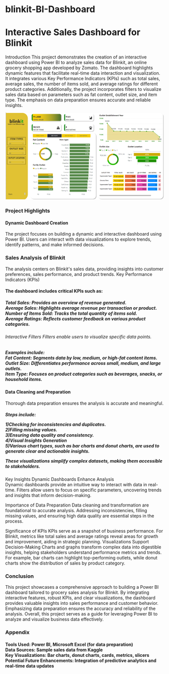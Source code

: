 # blinkit-BI-Dashboard

<h1>Interactive Sales Dashboard for Blinkit</h1>
Introduction
This project demonstrates the creation of an interactive dashboard using Power BI to analyze sales data for Blinkit, an online grocery shopping app developed by Zomato. 
The dashboard highlights dynamic features that facilitate real-time data interaction and visualization. 
It integrates various Key Performance Indicators (KPIs) such as total sales, average sales, the number of items sold, and average ratings for different product categories. 
Additionally, the project incorporates filters to visualize sales data based on parameters such as fat content, outlet size, and item type. 
The emphasis on data preparation ensures accurate and reliable insights.<br>


![image alt](https://github.com/RamVishvakarma/blinkit-BI-Dashboard/blob/46ab9bf28509db73eaebf61b4ee5440df7f1434a/Screenshot%202025-01-08%20153805.png)


<h3>Project Highlights</h3>
<h4>Dynamic Dashboard Creation</h4>
The project focuses on building a dynamic and interactive dashboard using Power BI. 
Users can interact with data visualizations to explore trends, identify patterns, and make informed decisions.

<h3>Sales Analysis of Blinkit</h3>
The analysis centers on Blinkit's sales data, providing insights into customer preferences, sales performance, and product trends.
Key Performance Indicators (KPIs)

<h4>The dashboard includes critical KPIs such as:</h4>

<h5>Total Sales: Provides an overview of revenue generated.<br>
Average Sales: Highlights average revenue per transaction or product.<br>
Number of Items Sold: Tracks the total quantity of items sold.<br>
Average Ratings: Reflects customer feedback on various product categories.</h5>


<h6>Interactive Filters
Filters enable users to visualize specific data points.</h6>

<h5>Examples include:<br>
Fat Content: Segments data by low, medium, or high-fat content items.<br>
Outlet Size: Differentiates performance across small, medium, and large outlets.<br>
Item Type: Focuses on product categories such as beverages, snacks, or household items.</h5>

<h4>Data Cleaning and Preparation</h4>


Thorough data preparation ensures the analysis is accurate and meaningful. 

<h5>Steps include:

1)Checking for inconsistencies and duplicates.<br>
2)Filling missing values.<br>
3)Ensuring data quality and consistency.<br>
4)Visual Insights Generation<br>
5)Various chart types, such as bar charts and donut charts, are used to generate clear and actionable insights.<br>

These visualizations simplify complex datasets, making them accessible to stakeholders.</h5>

Key Insights
Dynamic Dashboards Enhance Analysis<br>
Dynamic dashboards provide an intuitive way to interact with data in real-time. Filters allow users to focus on specific parameters, uncovering trends and insights that inform decision-making.<br>

Importance of Data Preparation
Data cleaning and transformation are foundational to accurate analysis. Addressing inconsistencies, filling missing values, and ensuring high data quality are essential steps in the process.




Significance of KPIs
KPIs serve as a snapshot of business performance. For Blinkit, metrics like total sales and average ratings reveal areas for growth and improvement, aiding in strategic planning.
Visualizations Support Decision-Making
Charts and graphs transform complex data into digestible insights, helping stakeholders understand performance metrics and trends. For example, bar charts can highlight top-performing outlets, while donut charts show the distribution of sales by product category.

<h3>Conclusion</h3>
This project showcases a comprehensive approach to building a Power BI dashboard tailored to grocery sales analysis for Blinkit. By integrating interactive features, robust KPIs, and clear visualizations, the dashboard provides valuable insights into sales performance and customer behavior. Emphasizing data preparation ensures the accuracy and reliability of the analysis. Overall, this project serves as a guide for leveraging Power BI to analyze and visualize business data effectively.

<h3>Appendix</h3>
<h4>Tools Used: Power BI, Microsoft Excel (for data preparation)<br>
Data Sources: Sample sales data from Kaggle<br>
Key Visualizations: Bar charts, donut charts, cards, metrics, slicers<br>
Potential Future Enhancements: Integration of predictive analytics and real-time data updates</4>


